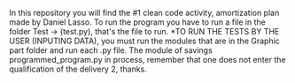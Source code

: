 In this repository you will find the #1 clean code activity, amortization plan made by Daniel Lasso.
To run the program you have to run a file in the folder Test -> (test.py), that's the file to run.
*TO RUN THE TESTS BY THE USER (INPUTING DATA), you must run the modules that are in the Graphic part folder and run each .py file.
The module of savings programmed_program.py in process, remember that one does not enter the qualification of the delivery 2, thanks.